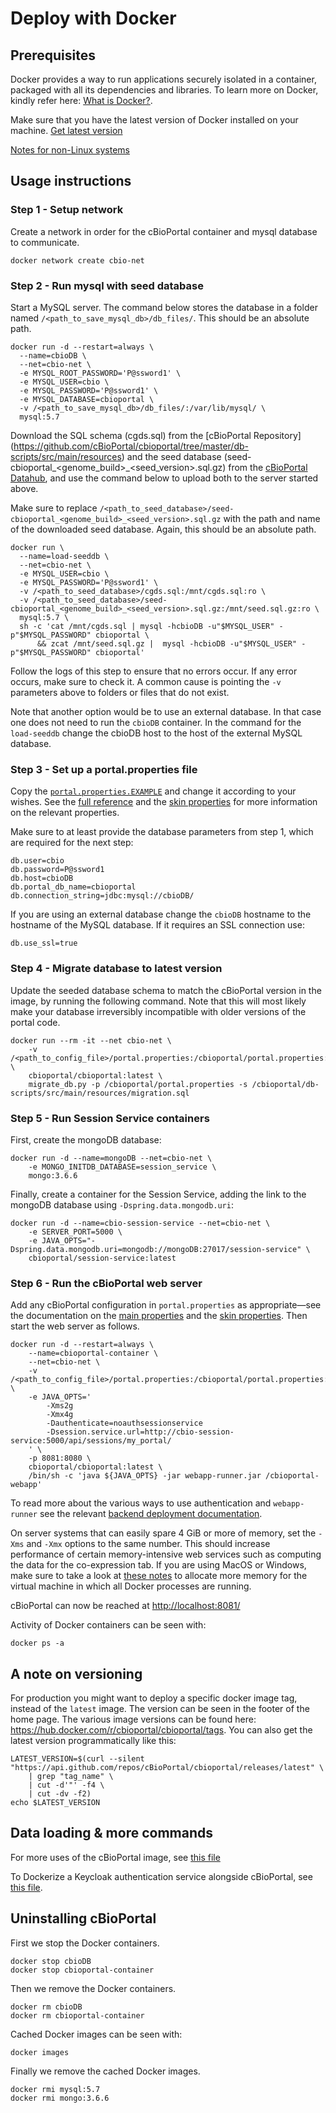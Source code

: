 # Deploy with Docker

## Prerequisites

Docker provides a way to run applications securely isolated in a container, packaged with all its dependencies and libraries.
To learn more on Docker, kindly refer here: [What is Docker?](https://www.docker.com/what-docker).

Make sure that you have the latest version of Docker installed on your machine. [Get latest version](https://www.docker.com/products/overview#/install_the_platform)

[Notes for non-Linux systems](notes-for-non-linux.md)

## Usage instructions ##

### Step 1 - Setup network ###
Create a network in order for the cBioPortal container and mysql database to communicate.
```
docker network create cbio-net
```

### Step 2 - Run mysql with seed database ###
Start a MySQL server. The command below stores the database in a folder named
`/<path_to_save_mysql_db>/db_files/`. This should be an absolute path.

```
docker run -d --restart=always \
  --name=cbioDB \
  --net=cbio-net \
  -e MYSQL_ROOT_PASSWORD='P@ssword1' \
  -e MYSQL_USER=cbio \
  -e MYSQL_PASSWORD='P@ssword1' \
  -e MYSQL_DATABASE=cbioportal \
  -v /<path_to_save_mysql_db>/db_files/:/var/lib/mysql/ \
  mysql:5.7
```

Download the SQL schema (cgds.sql) from the [cBioPortal Repository] (https://github.com/cBioPortal/cbioportal/tree/master/db-scripts/src/main/resources) and the seed database (seed-cbioportal_<genome_build>_<seed_version>.sql.gz) from the
[cBioPortal Datahub](https://github.com/cBioPortal/datahub/blob/master/seedDB/README.md),
and use the command below to upload both to the server started above.

Make sure to replace
`/<path_to_seed_database>/seed-cbioportal_<genome_build>_<seed_version>.sql.gz`
with the path and name of the downloaded seed database. Again, this should be
an absolute path.

```
docker run \
  --name=load-seeddb \
  --net=cbio-net \
  -e MYSQL_USER=cbio \
  -e MYSQL_PASSWORD='P@ssword1' \
  -v /<path_to_seed_database>/cgds.sql:/mnt/cgds.sql:ro \
  -v /<path_to_seed_database>/seed-cbioportal_<genome_build>_<seed_version>.sql.gz:/mnt/seed.sql.gz:ro \
  mysql:5.7 \
  sh -c 'cat /mnt/cgds.sql | mysql -hcbioDB -u"$MYSQL_USER" -p"$MYSQL_PASSWORD" cbioportal \
      && zcat /mnt/seed.sql.gz |  mysql -hcbioDB -u"$MYSQL_USER" -p"$MYSQL_PASSWORD" cbioportal'
```

Follow the logs of this step to ensure that no errors occur. If any error
occurs, make sure to check it. A common cause is pointing the `-v` parameters
above to folders or files that do not exist.

Note that another option would be to use an external database. In that case one
does not need to run the `cbioDB` container. In the command for the
`load-seeddb` change the cbioDB host to the host of the external MySQL
database.

### Step 3 - Set up a portal.properties file ###

Copy the
[`portal.properties.EXAMPLE`](../../src/main/resources/portal.properties.EXAMPLE)
and change it according to your wishes. See the [full
reference](portal.properties-Reference.md) and the [skin
properties](Customizing-your-instance-of-cBioPortal.md) for more information on
the relevant properties.

Make sure to at least provide the database parameters from step 1, which are
required for the next step:

```
db.user=cbio
db.password=P@ssword1
db.host=cbioDB
db.portal_db_name=cbioportal
db.connection_string=jdbc:mysql://cbioDB/
```

If you are using an external database change the `cbioDB` hostname to the
hostname of the MySQL database. If it requires an SSL connection use:

```
db.use_ssl=true
```

### Step 4 - Migrate database to latest version ###

Update the seeded database schema to match the cBioPortal version in the image,
by running the following command. Note that this will most likely make your
database irreversibly incompatible with older versions of the portal code.

```
docker run --rm -it --net cbio-net \
    -v /<path_to_config_file>/portal.properties:/cbioportal/portal.properties:ro \
    cbioportal/cbioportal:latest \
    migrate_db.py -p /cbioportal/portal.properties -s /cbioportal/db-scripts/src/main/resources/migration.sql
```

### Step 5 - Run Session Service containers
First, create the mongoDB database:

```
docker run -d --name=mongoDB --net=cbio-net \
    -e MONGO_INITDB_DATABASE=session_service \
    mongo:3.6.6
```

Finally, create a container for the Session Service, adding the link to the mongoDB database using `-Dspring.data.mongodb.uri`:

```
docker run -d --name=cbio-session-service --net=cbio-net \
    -e SERVER_PORT=5000 \
    -e JAVA_OPTS="-Dspring.data.mongodb.uri=mongodb://mongoDB:27017/session-service" \
    cbioportal/session-service:latest
```

### Step 6 - Run the cBioPortal web server ###

Add any cBioPortal configuration in `portal.properties` as appropriate—see
the documentation on the
[main properties](https://github.com/cBioPortal/cbioportal/blob/master/docs/portal.properties-Reference.md)
and the
[skin properties](https://github.com/cBioPortal/cbioportal/blob/master/docs/Customizing-your-instance-of-cBioPortal.md).
Then start the web server as follows.

```
docker run -d --restart=always \
    --name=cbioportal-container \
    --net=cbio-net \
    -v /<path_to_config_file>/portal.properties:/cbioportal/portal.properties:ro \
    -e JAVA_OPTS='
        -Xms2g
        -Xmx4g
        -Dauthenticate=noauthsessionservice
        -Dsession.service.url=http://cbio-session-service:5000/api/sessions/my_portal/
    ' \
    -p 8081:8080 \
    cbioportal/cbioportal:latest \
    /bin/sh -c 'java ${JAVA_OPTS} -jar webapp-runner.jar /cbioportal-webapp'
```

To read more about the various ways to use authentication and `webapp-runner`
see the relevant [backend deployment
documentation](../Deploying.md#run-the-cbioportal-backend).

On server systems that can easily spare 4 GiB or more of memory, set the `-Xms`
and `-Xmx` options to the same number. This should increase performance of
certain memory-intensive web services such as computing the data for the
co-expression tab. If you are using MacOS or Windows, make sure to take a look
at [these notes](notes-for-non-linux.md) to allocate more memory for the
virtual machine in which all Docker processes are running.

cBioPortal can now be reached at <http://localhost:8081/>

Activity of Docker containers can be seen with:

```
docker ps -a
```

## A note on versioning ##

For production you might want to deploy a specific docker image tag, instead of
the `latest` image. The version can be seen in the footer of the home page. The
various image versions can be found here:
https://hub.docker.com/r/cbioportal/cbioportal/tags. You can also get the
latest version programmatically like this:

```
LATEST_VERSION=$(curl --silent "https://api.github.com/repos/cBioPortal/cbioportal/releases/latest" \
    | grep "tag_name" \
    | cut -d'"' -f4 \
    | cut -dv -f2)
echo $LATEST_VERSION
```

## Data loading & more commands ##
For more uses of the cBioPortal image, see [this file](example_commands.md)

To Dockerize a Keycloak authentication service alongside cBioPortal,
see [this file](using-keycloak.md).

## Uninstalling cBioPortal ##
First we stop the Docker containers.
```
docker stop cbioDB
docker stop cbioportal-container
```

Then we remove the Docker containers.
```
docker rm cbioDB
docker rm cbioportal-container
```

Cached Docker images can be seen with:
```
docker images
```

Finally we remove the cached Docker images.
```
docker rmi mysql:5.7
docker rmi mongo:3.6.6
```
